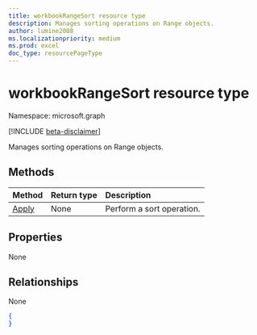 ```yaml
---
title: workbookRangeSort resource type
description: Manages sorting operations on Range objects.
author: lumine2008
ms.localizationpriority: medium
ms.prod: excel
doc_type: resourcePageType
---
```


# workbookRangeSort resource type

Namespace: microsoft.graph

[!INCLUDE [beta-disclaimer](../../includes/beta-disclaimer.md)]

Manages sorting operations on Range objects.

## Methods

| Method                             | Return type | Description               |
| :--------------------------------- | :---------- | :------------------------ |
| [Apply](../api/rangesort-apply.md) | None        | Perform a sort operation. |

## Properties

None

## Relationships

None

<!-- {
  "blockType": "resource",
  "optionalProperties": [],
  "keyProperty": "id",
  "baseType": "microsoft.graph.entity",
  "@odata.type": "microsoft.graph.workbookRangeSort"
}-->

```json
{
}

```

<!-- uuid: 8fcb5dbc-d5aa-4681-8e31-b001d5168d79
2015-10-25 14:57:30 UTC -->

<!--
{
  "type": "#page.annotation",
  "description": "RangeSort resource",
  "keywords": "",
  "section": "documentation",
  "tocPath": "",
  "suppressions": []
}
-->
